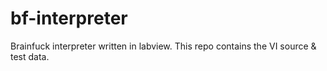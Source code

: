 bf-interpreter
==========

Brainfuck interpreter written in labview.
This repo contains the VI source & test data.

